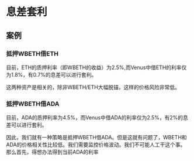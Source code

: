 # 息差套利

## 案例
### 抵押WBETH借ETH
目前，ETH的质押利率（即WBETH的收益）为2.5%,而Venus中借ETH的利率仅为1.8%，有0.7%的息差可以进行套利。

这两种资产是相关的，除非WBETH/ETH大幅脱锚，这样的价格风险非常低。

### 抵押WBETH借ADA
目前，ADA的质押利率为4.5%，而Venus中借ADA的利率仅为2.5%，有2%的息差可以进行套利。

因此，我们就有一种策略是抵押WBETH借ADA。但是这就有问题了，WBETH和ADA的价格相关性比较低。我们需要监控价格波动。我们不可能人工干这个事。
那么首先，得想办法得到当前ADA的利率
